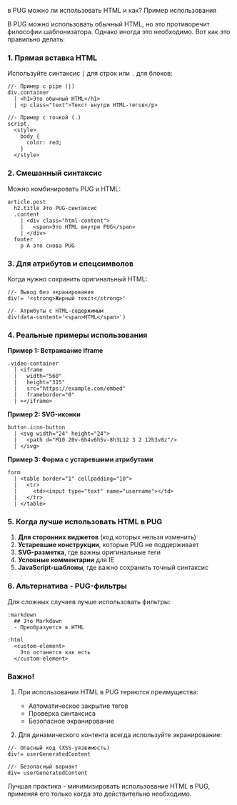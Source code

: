 в PUG можно ли использовать HTML и как? Пример использования

В PUG можно использовать обычный HTML, но это противоречит философии шаблонизатора. Однако иногда это необходимо. Вот как это правильно делать:

### 1. Прямая вставка HTML
Используйте синтаксис `|` для строк или `.` для блоков:

```pug
//- Пример с pipe (|)
div.container
  | <h1>Это обычный HTML</h1>
  | <p class="text">Текст внутри HTML-тегов</p>

//- Пример с точкой (.)
script.
  <style>
    body { 
      color: red;
    }
  </style>
```

### 2. Смешанный синтаксис
Можно комбинировать PUG и HTML:

```pug
article.post
  h2.title Это PUG-синтаксис
  .content
    | <div class="html-content">
    |   <span>Это HTML внутри PUG</span>
    | </div>
  footer
    p А это снова PUG
```

### 3. Для атрибутов и спецсимволов
Когда нужно сохранить оригинальный HTML:

```pug
//- Вывод без экранирования
div!= '<strong>Жирный текст</strong>'

//- Атрибуты с HTML-содержимым
div(data-content='<span>HTML</span>')
```

### 4. Реальные примеры использования

**Пример 1: Встраивание iframe**
```pug
.video-container
  | <iframe 
  |   width="560" 
  |   height="315" 
  |   src="https://example.com/embed" 
  |   frameborder="0"
  | ></iframe>
```

**Пример 2: SVG-иконки**
```pug
button.icon-button
  | <svg width="24" height="24">
  |   <path d="M10 20v-6h4v6h5v-8h3L12 3 2 12h3v8z"/>
  | </svg>
```

**Пример 3: Форма с устаревшими атрибутами**
```pug
form
  | <table border="1" cellpadding="10">
  |   <tr>
  |     <td><input type="text" name="username"></td>
  |   </tr>
  | </table>
```

### 5. Когда лучше использовать HTML в PUG

1. **Для сторонних виджетов** (код которых нельзя изменить)
2. **Устаревшие конструкции**, которые PUG не поддерживает
3. **SVG-разметка**, где важны оригинальные теги
4. **Условные комментарии** для IE
5. **JavaScript-шаблоны**, где важно сохранить точный синтаксис

### 6. Альтернатива - PUG-фильтры
Для сложных случаев лучше использовать фильтры:

```pug
:markdown
  ## Это Markdown
  - Преобразуется в HTML

:html
  <custom-element>
    Это останется как есть
  </custom-element>
```

### Важно!
1. При использовании HTML в PUG теряются преимущества:
   - Автоматическое закрытие тегов
   - Проверка синтаксиса
   - Безопасное экранирование

2. Для динамического контента всегда используйте экранирование:
```pug
//- Опасный код (XSS-уязвимость)
div!= userGeneratedContent

//- Безопасный вариант
div= userGeneratedContent
```

Лучшая практика - минимизировать использование HTML в PUG, применяя его только когда это действительно необходимо.
